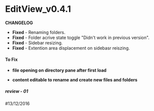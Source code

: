 # EditView_v0.4.1 

**CHANGELOG**

- **Fixed** - Renaming folders.
- **Fixed** - Folder acrive state toggle "Didn't work in previous version".
- **Fixed** - Sidebar resizing.
- **Fixed** - Extention area displacement on sidebasr reiszing.

#### To Fix
- **file opening on directory pane after first load**

- **content editable to rename and create new files and folders**

##### review - 01 
#13/12/2016
